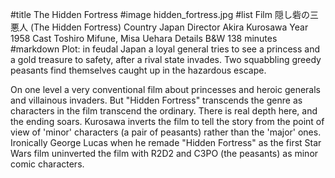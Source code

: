 #title The Hidden Fortress
#image	hidden_fortress.jpg
#list
Film	&#38560;&#12375;&#30758;&#12398;&#19977;&#24746;&#20154; (The Hidden Fortress)
Country	Japan
Director	Akira Kurosawa
Year	1958
Cast	Toshiro Mifune, Misa Uehara
Details	B&amp;W 138 minutes
#markdown
Plot: in feudal Japan a loyal general tries to see
a princess and a gold treasure to safety, after a rival
state invades.  Two squabbling greedy peasants find
themselves caught up in the hazardous escape.

On one level a very conventional film about princesses
and heroic generals and villainous invaders.  But
"Hidden Fortress" transcends the genre as characters
in the film transcend the ordinary.  There is real
depth here, and the ending soars.  Kurosawa inverts
the film to tell the story from the point of view of
'minor' characters (a pair of peasants) rather than
the 'major' ones.  Ironically George Lucas when he
remade "Hidden Fortress" as the first Star Wars film
uninverted the film with R2D2 and C3PO (the peasants)
as minor comic characters.
